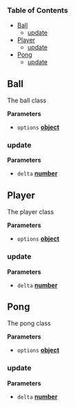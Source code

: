 <!-- Generated by documentation.js. Update this documentation by updating the source code. -->

### Table of Contents

-   [Ball](#ball)
    -   [update](#update)
-   [Player](#player)
    -   [update](#update-1)
-   [Pong](#pong)
    -   [update](#update-2)

## Ball

The ball class

**Parameters**

-   `options` **[object](https://developer.mozilla.org/docs/Web/JavaScript/Reference/Global_Objects/Object)** 

### update

**Parameters**

-   `delta` **[number](https://developer.mozilla.org/docs/Web/JavaScript/Reference/Global_Objects/Number)** 

## Player

The player class

**Parameters**

-   `options` **[object](https://developer.mozilla.org/docs/Web/JavaScript/Reference/Global_Objects/Object)** 

### update

**Parameters**

-   `delta` **[number](https://developer.mozilla.org/docs/Web/JavaScript/Reference/Global_Objects/Number)** 

## Pong

The pong class

**Parameters**

-   `options` **[object](https://developer.mozilla.org/docs/Web/JavaScript/Reference/Global_Objects/Object)** 

### update

**Parameters**

-   `delta` **[number](https://developer.mozilla.org/docs/Web/JavaScript/Reference/Global_Objects/Number)** 
